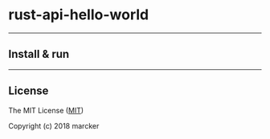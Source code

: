 # rust-api-hello-world

---

## Install & run



---

## License

The MIT License ([MIT](https://github.com/marcker/rust-api-hello-world/blob/master/license.md))

Copyright (c) 2018 marcker
